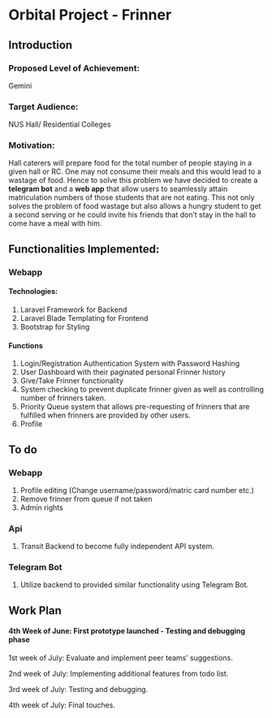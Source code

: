 # Orbital Project - Frinner 

## Introduction

### Proposed Level of Achievement: 
Gemini

### Target Audience: 
 NUS Hall/ Residential Colleges

### Motivation: 
Hall caterers will prepare food for the total number of people staying in a given hall or RC. One may not consume their meals and this would lead to a wastage of food. Hence to solve this problem we have decided to create a **telegram bot** and a **web app** that allow users to seamlessly attain matriculation numbers of those students that are not eating. This not only solves the problem of food wastage but also allows a hungry student to get a second serving or he could invite his friends that don’t stay in the hall to come have a meal with him.

## Functionalities Implemented:

### Webapp

#### Technologies:
1. Laravel Framework for Backend
2. Laravel Blade Templating for Frontend
3. Bootstrap for Styling

#### Functions
1. Login/Registration Authentication System with Password Hashing
2. User Dashboard with their paginated personal Frinner history
3. Give/Take Frinner functionality
4. System checking to prevent duplicate frinner given as well as controlling number of frinners taken.
5. Priority Queue system that allows pre-requesting of frinners that are fulfilled when frinners are provided by other users.
6. Profile 

## To do
### Webapp
1. Profile editing (Change username/password/matric card number etc.)
2. Remove frinner from queue if not taken
3. Admin rights

### Api
1. Transit Backend to become fully independent API system.

### Telegram Bot
1. Utilize backend to provided similar functionality using Telegram Bot.

## Work Plan
#### 4th Week of June: First prototype launched - Testing and debugging phase
1st week of July: Evaluate and implement peer teams’ suggestions.  

2nd week of July: Implementing additional features from todo list.

3rd week of July: Testing and debugging.

4th week of July: Final touches.